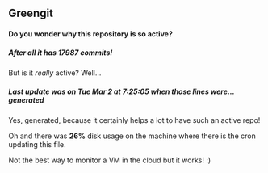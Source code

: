 ## Greengit

#### Do you wonder why this repository is so active?

##### After all it has 17987 commits!

But is it *really* active? Well...

##### Last update was on Tue Mar 2 at 7:25:05 when those lines were... generated

Yes, generated, because it certainly helps a lot to have such an active repo!

Oh and there was **26%** disk usage on the machine
where there is the cron updating this file.

Not the best way to monitor a VM in the cloud but it works! :)
